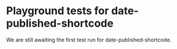 # Playground tests for date-published-shortcode
We are still awaiting the first test run for date-published-shortcode.
